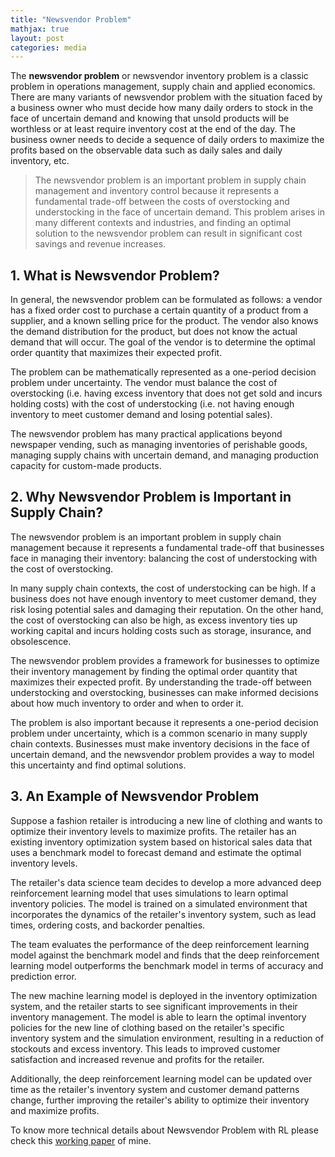 ```yaml
---
title: "Newsvendor Problem"
mathjax: true
layout: post
categories: media
---
```


The **newsvendor problem** or newsvendor inventory problem is a classic problem in operations
management, supply chain and applied economics. There are many variants of newsvendor
problem with the situation faced by a business owner who must decide how many daily orders
to stock in the face of uncertain demand and knowing that unsold products will be worthless or
at least require inventory cost at the end of the day. The business owner needs to decide a
sequence of daily orders to maximize the profits based on the observable data such as daily
sales and daily inventory, etc. 
> The newsvendor problem is an important problem in supply chain management and inventory control because 
> it represents a fundamental trade-off between the costs of overstocking and understocking in the face of 
> uncertain demand. This problem arises in many different contexts and industries, and finding an optimal solution 
> to the newsvendor problem can result in significant cost savings and revenue increases.

## 1. What is Newsvendor Problem?
In general, the newsvendor problem can be formulated as follows: a vendor has a fixed order cost to purchase a certain 
quantity of a product from a supplier, and a known selling price for the product. 
The vendor also knows the demand distribution for the product, but does not know the actual demand that will occur. 
The goal of the vendor is to determine the optimal order quantity that maximizes their expected profit.

The problem can be mathematically represented as a one-period decision problem under uncertainty. 
The vendor must balance the cost of overstocking (i.e. having excess inventory that does not get sold and incurs holding costs) 
with the cost of understocking (i.e. not having enough inventory to meet customer demand and losing potential sales).

The newsvendor problem has many practical applications beyond newspaper vending, 
such as managing inventories of perishable goods, managing supply chains with uncertain demand, 
and managing production capacity for custom-made products.

## 2. Why Newsvendor Problem is Important in Supply Chain?
The newsvendor problem is an important problem in supply chain management because it represents a fundamental 
trade-off that businesses face in managing their inventory: balancing the cost of understocking with the cost of overstocking.

In many supply chain contexts, the cost of understocking can be high. 
If a business does not have enough inventory to meet customer demand, they risk losing potential sales and damaging their reputation. 
On the other hand, the cost of overstocking can also be high, as excess inventory ties up working capital 
and incurs holding costs such as storage, insurance, and obsolescence.

The newsvendor problem provides a framework for businesses to optimize their inventory management 
by finding the optimal order quantity that maximizes their expected profit. 
By understanding the trade-off between understocking and overstocking, 
businesses can make informed decisions about how much inventory to order and when to order it.

The problem is also important because it represents a one-period decision problem under uncertainty, 
which is a common scenario in many supply chain contexts. Businesses must make inventory decisions in the face of uncertain demand, 
and the newsvendor problem provides a way to model this uncertainty and find optimal solutions.

## 3. An Example of Newsvendor Problem
Suppose a fashion retailer is introducing a new line of clothing and wants to optimize their inventory levels to maximize profits. 
The retailer has an existing inventory optimization system based on historical sales data that uses a benchmark model to forecast 
demand and estimate the optimal inventory levels.

The retailer's data science team decides to develop a more advanced deep reinforcement learning model that uses simulations to learn optimal inventory policies. 
The model is trained on a simulated environment that incorporates the dynamics of the retailer's inventory system, 
such as lead times, ordering costs, and backorder penalties.

The team evaluates the performance of the deep reinforcement learning model against the benchmark model and 
finds that the deep reinforcement learning model outperforms the benchmark model in terms of accuracy and prediction error.

The new machine learning model is deployed in the inventory optimization system, and the retailer starts to see significant 
improvements in their inventory management. The model is able to learn the optimal inventory policies for the new line of 
clothing based on the retailer's specific inventory system and the simulation environment, resulting in a reduction of 
stockouts and excess inventory. This leads to improved customer satisfaction and increased revenue and profits for the retailer.

Additionally, the deep reinforcement learning model can be updated over time as the retailer's inventory system and 
customer demand patterns change, further improving the retailer's ability to optimize their inventory and maximize profits.

To know more technical details about Newsvendor Problem with RL please check this [working paper](https://github.com/frankxujobs2023/frankxujobs2023.github.io/blob/master/assets/newsvendor_paper.pdf) of mine.
